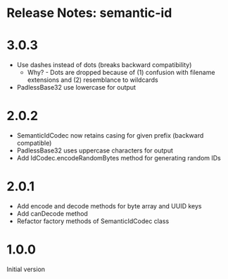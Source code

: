 Release Notes: semantic-id
==========================

# 3.0.3

* Use dashes instead of dots (breaks backward compatibility)
  * Why? - Dots are dropped because of (1) confusion with filename extensions and (2) resemblance to wildcards
* PadlessBase32 use lowercase for output

# 2.0.2

* SemanticIdCodec now retains casing for given prefix (backward compatible)
* PadlessBase32 uses uppercase characters for output
* Add IdCodec.encodeRandomBytes method for generating random IDs

# 2.0.1

* Add encode and decode methods for byte array and UUID keys
* Add canDecode method
* Refactor factory methods of SemanticIdCodec class

# 1.0.0

Initial version
